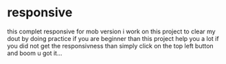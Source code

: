 # responsive
this complet responsive for mob version  i work on this project to clear my dout by doing practice if you are beginner than this project help you a lot 
if you did not get the responsivness than simply click on the top left button and boom u got it...
